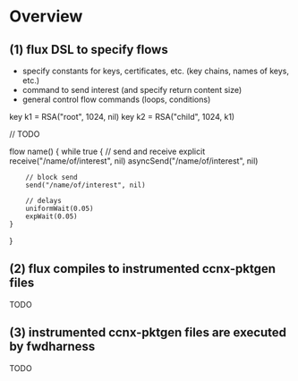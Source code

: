 # Overview

## (1) flux DSL to specify flows

- specify constants for keys, certificates, etc. (key chains, names of keys, etc.)
- command to send interest (and specify return content size)
- general control flow commands (loops, conditions)


key k1 = RSA("root", 1024, nil)
key k2 = RSA("child", 1024, k1)

// TODO



flow name() {
    while true {
        // send and receive explicit
        receive("/name/of/interest", nil)
        asyncSend("/name/of/interest", nil)

        // block send
        send("/name/of/interest", nil)
        
        // delays
        uniformWait(0.05)
        expWait(0.05)
    }
}


## (2) flux compiles to instrumented ccnx-pktgen files
TODO

## (3) instrumented ccnx-pktgen files are executed by fwdharness
TODO
